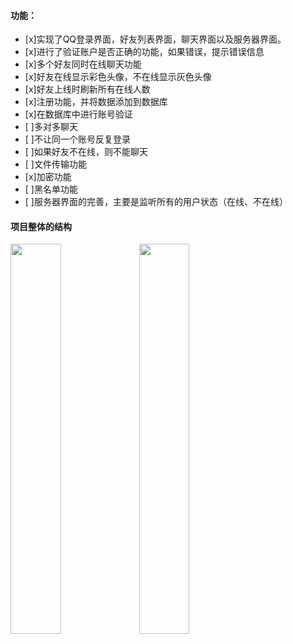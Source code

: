 #### 功能：
- [x]实现了QQ登录界面，好友列表界面，聊天界面以及服务器界面。
- [x]进行了验证账户是否正确的功能，如果错误，提示错误信息
- [x]多个好友同时在线聊天功能
- [x]好友在线显示彩色头像，不在线显示灰色头像
- [x]好友上线时刷新所有在线人数
- [x]注册功能，并将数据添加到数据库
- [x]在数据库中进行账号验证
- [ ]多对多聊天
- [ ]不让同一个账号反复登录
- [ ]如果好友不在线，则不能聊天
- [ ]文件传输功能
- [x]加密功能
- [ ]黑名单功能
- [ ]服务器界面的完善，主要是监听所有的用户状态（在线、不在线）

#### 项目整体的结构
<img src="https://img-blog.csdnimg.cn/20191009215633468.png?x-oss-process=image/watermark,type_ZmFuZ3poZW5naGVpdGk,shadow_10,text_aHR0cHM6Ly9ibG9nLmNzZG4ubmV0L2l0X2lzX21lX2E=,size_16,color_FFFFFF,t_70" width="40%">
<img src="https://img-blog.csdnimg.cn/20191009215659477.png?x-oss-process=image/watermark,type_ZmFuZ3poZW5naGVpdGk,shadow_10,text_aHR0cHM6Ly9ibG9nLmNzZG4ubmV0L2l0X2lzX21lX2E=,size_16,color_FFFFFF,t_70" width="40%">







